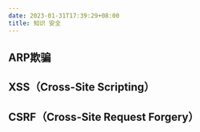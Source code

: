 ```yaml
---
date: 2023-01-31T17:39:29+08:00
title: 知识 安全
---
```


## ARP欺骗

## XSS（Cross-Site Scripting）

## CSRF（Cross-Site Request Forgery）
